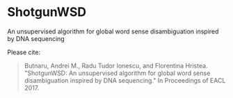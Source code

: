 # ShotgunWSD
An unsupervised algorithm for global word sense disambiguation inspired by DNA sequencing

Please cite: 
> Butnaru, Andrei M., Radu Tudor Ionescu, and Florentina Hristea. "ShotgunWSD: An unsupervised algorithm for global word sense disambiguation inspired by DNA sequencing." In Proceedings of EACL 2017.
